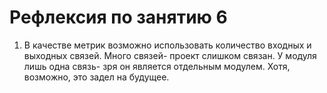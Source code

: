 # Рефлексия по занятию 6


1) В качестве метрик возможно использовать количество входных и выходных связей.
Много связей- проект слишком связан. У модуля лишь одна связь- зря он является
отдельным модулем. Хотя, возможно, это задел на будущее.
